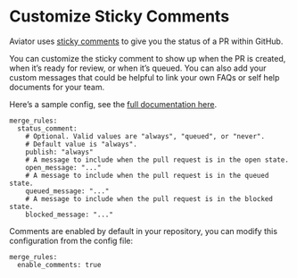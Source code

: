 # Customize Sticky Comments

Aviator uses [sticky comments](../concepts/sticky-comments.md) to give you the status of a PR within GitHub.

You can customize the sticky comment to show up when the PR is created, when it’s ready for review, or when it’s queued. You can also add your custom messages that could be helpful to link your own FAQs or self help documents for your team.&#x20;

Here’s a sample config, see the [full documentation here](../configuration-file/complete-reference-guide.md#status-comment).

```
merge_rules:
  status_comment:
    # Optional. Valid values are "always", "queued", or "never".
    # Default value is "always".
    publish: "always"
    # A message to include when the pull request is in the open state.
    open_message: "..."
    # A message to include when the pull request is in the queued state.
    queued_message: "..."
    # A message to include when the pull request is in the blocked state.
    blocked_message: "..."

```

Comments are enabled by default in your repository, you can modify this configuration from the config file:

```
merge_rules:
  enable_comments: true
```

